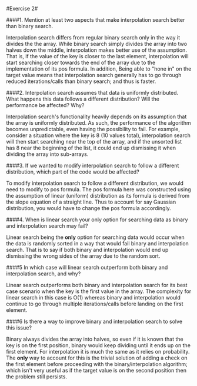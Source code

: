 #Exercise 2#

    

####1. Mention at least two aspects that make interpolation search better than binary search.

Interpolation search differs from regular binary search only in the way it divides the the array. While binary search simply divides the array into two halves down the middle, interpolation makes better use of the assumption. That is, if the value of the key is closer to the last element, interpolation will start searching closer towards the end of the array due to the implementation of its pos formula. In addition, Being able to "hone in" on the target value means that interpolation search generally has to go through reduced iterations/calls than binary search; and thus is faster. 

####2. Interpolation search assumes that data is uniformly distributed. What happens this data follows a different distribution? Will the performance be affected? Why?

Interpolation search's functionality heavily depends on its assumption that the array is uniformly distributed. As such, the performance of the algorithm becomes unpredictable, even having the possibility to fail. For example, consider a situation where the key is 8 (10 values total), interpolation search will then start searching near the top of the array, and if the unsorted list has 8 near the beginning of the list, it could end up dismissing it when dividing the array into sub-arrays.

####3. If we wanted to modify interpolation search to follow a different distribution, which part of the code would be affected?

To modify interpolation search to follow a different distribution, we would need to modify to pos formula. The pos formula here was constructed using the assumption of linear (uniform) distribution as its formula is derived from the slope equation of a straight line. Thus to account for say Gaussian distribution, you would have to change the pos formula accordingly.

####4. When is linear search your only option for searching data as binary and interpolation search may fail?

Linear search being the **only** option for searching data would occur when the data is randomly sorted in a way that would fail binary and interpolation search. That is to say if both binary and interpolation would end up dismissing the wrong sides of the array due to the random sort.

####5 In which case will linear search outperform both binary and interpolation search, and why?

Linear search outperforms both binary and interpolation search for its best case scenario when the key is the first value in the array. The complexity for linear search in this case is O(1) whereas binary and interpolation would continue to go through multiple iterations/calls before landing on the first element.

####6 Is there a way to improve binary and interpolation search to solve this issue?

Binary always divides the array into halves, so even if it is known that the key is on the first position, binary would keep dividing until it ends up on the first element. For interpolation it is much the same as it relies on probability. The **only** way to account for this is the trivial solution of adding a check on the first element before proceeding with the binary/interpolation algorithm; which isn't very useful as if the target value is on the second position then the problem still persists.